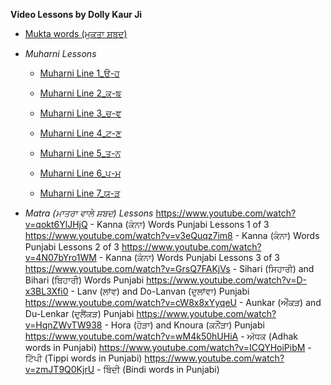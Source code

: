 **Video Lessons by Dolly Kaur Ji**

* [Mukta words (ਮੁਕਤਾ ਸ਼ਬਦ) ](https://www.youtube.com/playlist?list=PL3LG80z1ctknWKPyEzb6s63O4Mvevc4et)

* *Muharni Lessons*

  *  [Muharni Line 1_ੳ-ਹ](https://www.youtube.com/watch?v=mGow12J5SVM)

  *  [Muharni Line 2_ਕ-ਙ](https://www.youtube.com/watch?v=4CglLjEIaq8)

  *  [Muharni Line 3_ਚ-ਞ](https://www.youtube.com/watch?v=o6lfVY33_U4)

  *  [Muharni Line 4_ਟ-ਣ](https://www.youtube.com/watch?v=EHuwummorc8)

  *  [Muharni Line 5_ਤ-ਨ](https://www.youtube.com/watch?v=Y_N8rKr2DqA)

  *  [Muharni Line 6_ਪ-ਮ](https://www.youtube.com/watch?v=qUMB-Z27rxY&t=14s)

  *  [Muharni Line 7_ਯ-ੜ](https://www.youtube.com/watch?v=_0GXVGoED54)

* *Matra (ਮਾਤਰਾ ਵਾਲੇ ਸ਼ਬਦ) Lessons*
https://www.youtube.com/watch?v=qokt6YlJHjQ - Kanna (ਕੰਨਾ) Words Punjabi Lessons 1 of 3
https://www.youtube.com/watch?v=v3eQuqz7im8 - Kanna (ਕੰਨਾ) Words Punjabi Lessons 2 of 3
https://www.youtube.com/watch?v=4N07bYro1WM - Kanna (ਕੰਨਾ) Words Punjabi Lessons 3 of 3
https://www.youtube.com/watch?v=GrsQ7FAKjVs - Sihari (ਸਿਹਾਰੀ) and Bihari (ਬਿਹਾਰੀ) Words Punjabi
https://www.youtube.com/watch?v=D-x3BL3Xfi0 - Lanv (ਲਾਂਵ) and Do-Lanvan (ਦੁਲਾਂਵਾ) Punjabi
https://www.youtube.com/watch?v=cW8x8xYyqeU - Aunkar (ਔਂਕੜ) and Du-Lenkar (ਦੁਲੈਂਕੜ) Punjabi
https://www.youtube.com/watch?v=HqnZWvTW938 - Hora (ਹੋੜਾ) and Knoura (ਕਨੌਂੜਾ) Punjabi
https://www.youtube.com/watch?v=wM4k50hUHiA - ਅੱਧਕ (Adhak words in Punjabi)
https://www.youtube.com/watch?v=ICQYHoiPibM - ਟਿੱਪੀ (Tippi words in Punjabi)
https://www.youtube.com/watch?v=zmJT9Q0KjrU - ਬਿੰਦੀ (Bindi words in Punjabi)

